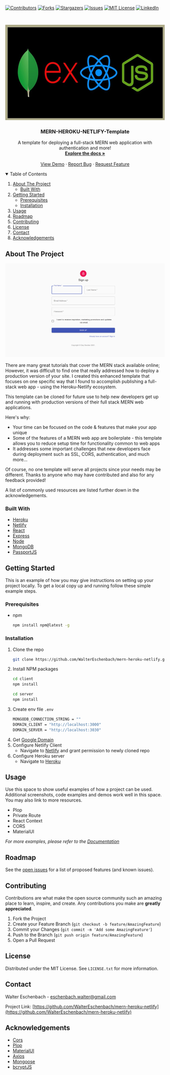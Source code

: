 <!--
*** Thanks for checking out the Best-README-Template. If you have a suggestion
*** that would make this better, please fork the repo and create a pull request
*** or simply open an issue with the tag "enhancement".
*** Thanks again! Now go create something AMAZING! :D
-->



<!-- PROJECT SHIELDS -->
<!--
*** I'm using markdown "reference style" links for readability.
*** Reference links are enclosed in brackets [ ] instead of parentheses ( ).
*** See the bottom of this document for the declaration of the reference variables
*** for contributors-url, forks-url, etc. This is an optional, concise syntax you may use.
*** https://www.markdownguide.org/basic-syntax/#reference-style-links
-->
[![Contributors][contributors-shield]][contributors-url]
[![Forks][forks-shield]][forks-url]
[![Stargazers][stars-shield]][stars-url]
[![Issues][issues-shield]][issues-url]
[![MIT License][license-shield]][license-url]
[![LinkedIn][linkedin-shield]][linkedin-url]



<!-- PROJECT LOGO -->
<br />
<p align="center">
  <a href="https://github.com/WalterEschenbach/mern-heroku-netlify/blob/main/README.md">
    <img src="./client/public/mern-img.jpg" alt="Logo" width="530" height="300">
  </a>

  <h3 align="center">MERN-HEROKU-NETLIFY-Template</h3>

  <p align="center">
    A template for deploying a full-stack MERN web application with authentication and more!
    <br />
    <a href="https://github.com/WalterEschenbach/mern-heroku-netlify/blob/main/README.md"><strong>Explore the docs »</strong></a>
    <br />
    <br />
    <a href="https://www.daydecider.com/signin">View Demo</a>
    ·
    <a href="https://github.com/WalterEschenbach/mern-heroku-netlify/issues">Report Bug</a>
    ·
    <a href="https://github.com/WalterEschenbach/mern-heroku-netlify/issues">Request Feature</a>
  </p>
</p>



<!-- TABLE OF CONTENTS -->
<details open="open">
  <summary>Table of Contents</summary>
  <ol>
    <li>
      <a href="#about-the-project">About The Project</a>
      <ul>
        <li><a href="#built-with">Built With</a></li>
      </ul>
    </li>
    <li>
      <a href="#getting-started">Getting Started</a>
      <ul>
        <li><a href="#prerequisites">Prerequisites</a></li>
        <li><a href="#installation">Installation</a></li>
      </ul>
    </li>
    <li><a href="#usage">Usage</a></li>
    <li><a href="#roadmap">Roadmap</a></li>
    <li><a href="#contributing">Contributing</a></li>
    <li><a href="#license">License</a></li>
    <li><a href="#contact">Contact</a></li>
    <li><a href="#acknowledgements">Acknowledgements</a></li>
  </ol>
</details>



<!-- ABOUT THE PROJECT -->
## About The Project

[![Product Name Screen Shot][product-screenshot]](https://example.com)

There are many great tutorials that cover the MERN stack available online; However, it was difficult to find one that really addressed how to deploy a production version of your site. I created this enhanced template that focuses on one specific way that I found to accomplish publishing a full-stack web app - using the Heroku-Netlify ecosystem. 

This template can be cloned for future use to help new developers get up and running with production versions of their full stack MERN web applications. 

Here's why:
* Your time can be focused on the code & features that make your app unique
* Some of the features of a MERN web app are boilerplate - this template allows you to reduce setup time for functionality common to web apps 
* It addresses some important challenges that new developers face during deployment such as SSL, CORS, authentication, and much more...

Of course, no one template will serve all projects since your needs may be different. Thanks to anyone who may have contributed and also for any feedback provided!

A list of commonly used resources are listed further down in the acknowledgements.

### Built With

* [Heroku](https://www.heroku.com/)
* [Netlify](https://www.netlify.com/)
* [React](https://reactjs.org/)
* [Express](https://expressjs.com/)
* [Node](https://nodejs.org/en/)
* [MongoDB](https://www.mongodb.com/cloud/atlas)
* [PassportJS](http://www.passportjs.org/)




<!-- GETTING STARTED -->
## Getting Started

This is an example of how you may give instructions on setting up your project locally.
To get a local copy up and running follow these simple example steps.

### Prerequisites

* npm
  ```sh
  npm install npm@latest -g
  ```

### Installation

1. Clone the repo
   ```sh
   git clone https://github.com/WalterEschenbach/mern-heroku-netlify.git
   ```
2. Install NPM packages
   ```sh
   cd client
   npm install
   ```
   ```sh
   cd server
   npm install
   ```
3. Create env file `.env`
   ```sh
   MONGODB_CONNECTION_STRING = ""
   DOMAIN_CLIENT = "http://localhost:3000"
   DOMAIN_SERVER = "http://localhost:3030"
   ```
4. Get [Google Domain](https://domains.google/)
5. Configure Netlify Client
   * Navigate to [Netlify](https://www.netlify.com/) and grant permission to newly cloned repo
6. Configure Heroku server
   * Navigate to [Heroku](https://www.heroku.com/)




<!-- USAGE EXAMPLES -->
## Usage

Use this space to show useful examples of how a project can be used. Additional screenshots, code examples and demos work well in this space. You may also link to more resources.

* Plop
* Private Route
* React Context
* CORS
* MaterialUI

_For more examples, please refer to the [Documentation](https://example.com)_



<!-- ROADMAP -->
## Roadmap

See the [open issues](https://github.com/WalterEschenbach/mern-heroku-netlify/issues) for a list of proposed features (and known issues).



<!-- CONTRIBUTING -->
## Contributing

Contributions are what make the open source community such an amazing place to learn, inspire, and create. Any contributions you make are **greatly appreciated**.

1. Fork the Project
2. Create your Feature Branch (`git checkout -b feature/AmazingFeature`)
3. Commit your Changes (`git commit -m 'Add some AmazingFeature'`)
4. Push to the Branch (`git push origin feature/AmazingFeature`)
5. Open a Pull Request



<!-- LICENSE -->
## License

Distributed under the MIT License. See `LICENSE.txt` for more information.



<!-- CONTACT -->
## Contact

Walter Eschenbach - eschenbach.walter@gmail.com

Project Link: [https://github.com/WalterEschenbach/mern-heroku-netlify](https://github.com/WalterEschenbach/mern-heroku-netlify)



<!-- ACKNOWLEDGEMENTS -->
## Acknowledgements
* [Cors](https://github.com/expressjs/cors#readme)
* [Plop](https://plopjs.com/)
* [MaterialUI](https://material-ui.com/)
* [Axios](https://github.com/axios/axios)
* [Mongoose](https://mongoosejs.com/docs/)
* [bcryptJS](https://github.com/dcodeIO/bcrypt.js#readme)





<!-- MARKDOWN LINKS & IMAGES -->
<!-- https://www.markdownguide.org/basic-syntax/#reference-style-links -->
[contributors-shield]: https://img.shields.io/github/contributors/WalterEschenbach/mern-heroku-netlify.svg?style=for-the-badge
[contributors-url]: https://github.com/WalterEschenbach/mern-heroku-netlify/graphs/contributors
[forks-shield]: https://img.shields.io/github/forks/WalterEschenbach/mern-heroku-netlify.svg?style=for-the-badge
[forks-url]: https://github.com/WalterEschenbach/mern-heroku-netlify/network/members
[stars-shield]: https://img.shields.io/github/stars/WalterEschenbach/mern-heroku-netlify.svg?style=for-the-badge
[stars-url]: https://github.com/WalterEschenbach/mern-heroku-netlify/stargazers
[issues-shield]: https://img.shields.io/github/issues/WalterEschenbach/mern-heroku-netlify.svg?style=for-the-badge
[issues-url]: https://github.com/WalterEschenbach/mern-heroku-netlify/issues
[license-shield]: https://img.shields.io/github/license/WalterEschenbach/mern-heroku-netlify.svg?label=license&style=for-the-badge
[license-url]: https://github.com/WalterEschenbach/mern-heroku-netlify/blob/main/LICENSE
[linkedin-shield]: https://img.shields.io/badge/-LinkedIn-black.svg?style=for-the-badge&logo=linkedin&colorB=555
[linkedin-url]: https://linkedin.com/in/WalterEschenbach
[product-screenshot]: client/public/mern-heroku-netlify-desktop-screenshot.png
